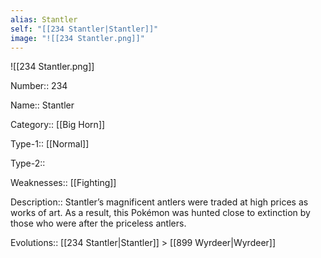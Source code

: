 ```yaml
---
alias: Stantler
self: "[[234 Stantler|Stantler]]"
image: "![[234 Stantler.png]]"
---
```


![[234 Stantler.png]]


Number:: 234

Name:: Stantler

Category:: [[Big Horn]]

Type-1:: [[Normal]]

Type-2:: 

Weaknesses:: [[Fighting]] 

Description:: Stantler’s magnificent antlers were traded at high prices as works of art. As a result, this Pokémon was hunted close to extinction by those who were after the priceless antlers.

Evolutions:: [[234 Stantler|Stantler]] > [[899 Wyrdeer|Wyrdeer]]